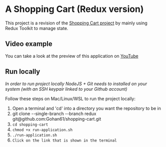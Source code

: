# A Shopping Cart (Redux version)

This project is a revision of the [Shopping Cart project](https://github.com/Gohan61/shopping-cart) by mainly using Redux Toolkit to manage state.

## Video example

You can take a look at the preview of this application on [YouTube](https://youtu.be/S40lVqBZTg4)

## Run locally

*In order to run project locally NodeJS + Git needs to installed on your system (with an SSH keypair linked to your Github account)*

Follow these steps on Mac/Linux/WSL to run the project locally:

1. Open a terminal and 'cd' into a directory you want the repository to be in
2. git clone --single-branch --branch redux git<span>@</span>github.com:Gohan61/shopping-cart.git
3. `cd shopping-cart`
4. `chmod +x run-application.sh`
5. `./run-application.sh`
6. `Click on the link that is shown in the terminal`
